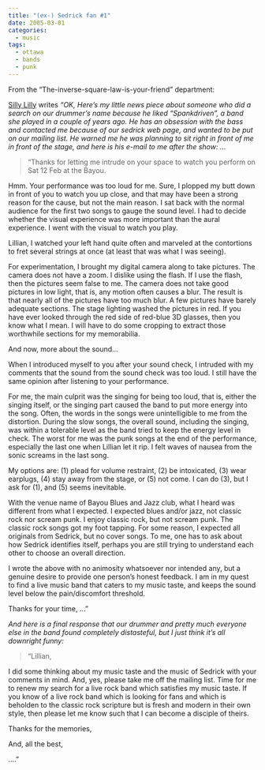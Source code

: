 ```yaml
---
title: "(ex-) Sedrick fan #1"
date: 2005-03-01
categories:
  - music
tags:
  - ottawa
  - bands
  - punk
---
```


From the “The-inverse-square-law-is-your-friend” department:

[Silly Lilly](https://www.youtube.com/@therealsedrick6339/) writes _“OK, Here’s my little news piece about someone who did a search on our drummer’s name because he liked “Spankdriven”, a band she played in a couple of years ago. He has an obsession with the bass and contacted me because of our sedrick web page, and wanted to be put on our mailing list. He warned me he was planning to sit right in front of me in front of the stage, and here is his e-mail to me after the show: ..._

> “Thanks for letting me intrude on your space to watch you perform on Sat 12 Feb at the Bayou.
>
Hmm. Your performance was too loud for me. Sure, I plopped my butt down in front of you to watch you up close, and that may have been a strong reason for the cause, but not the main reason. I sat back with the normal audience for the first two songs to gauge the sound level. I had to decide whether the visual experience was more important than the aural experience. I went with the visual to watch you play.
>
Lillian, I watched your left hand quite often and marveled at the contortions to fret several strings at once (at least that was what I was seeing).
>
For experimentation, I brought my digital camera along to take pictures. The camera does not have a zoom. I dislike using the flash. If I use the flash, then the pictures seem false to me. The camera does not take good pictures in low light, that is, any motion often causes a blur. The result is that nearly all of the pictures have too much blur. A few pictures have barely adequate sections. The stage lighting washed the pictures in red. If you have ever looked through the red side of red-blue 3D glasses, then you know what I mean. I will have to do some cropping to extract those worthwhile sections for my memorabilia.
>
And now, more about the sound...
>
When I introduced myself to you after your sound check, I intruded with my comments that the sound from the sound check was too loud. I still have the same opinion after listening to your performance.
>
For me, the main culprit was the singing for being too loud, that is, either the singing itself, or the singing part caused the band to put more energy into the song. Often, the words in the songs were unintelligible to me from the distortion. During the slow songs, the overall sound, including the singing, was within a tolerable level as the band tried to keep the energy level in check. The worst for me was the punk songs at the end of the performance, especially the last one when Lillian let it rip. I felt waves of nausea from the sonic screams in the last song.
>
My options are: (1) plead for volume restraint, (2) be intoxicated, (3) wear earplugs, (4) stay away from the stage, or (5) not come. I can do (3), but I ask for (1), and (5) seems inevitable.
>
With the venue name of Bayou Blues and Jazz club, what I heard was different from what I expected. I expected blues and/or jazz, not classic rock nor scream punk. I enjoy classic rock, but not scream punk. The classic rock songs got my foot tapping. For some reason, I expected all originals from Sedrick, but no cover songs. To me, one has to ask about how Sedrick identifies itself, perhaps you are still trying to understand each other to choose an overall direction.
>
I wrote the above with no animosity whatsoever nor intended any, but a genuine desire to provide one person’s honest feedback. I am in my quest to find a live music band that caters to my music taste, and keeps the sound level below the pain/discomfort threshold.
>
Thanks for your time, ...”

*And here is a final response that our drummer and pretty much everyone else in the band found completely distasteful, but I just think it’s all downright funny:*

>“Lillian,
>
I did some thinking about my music taste and the music of Sedrick with your comments in mind. And, yes, please take me off the mailing list. Time for me to renew my search for a live rock band which satisfies my music taste. If you know of a live rock band which is looking for fans and which is beholden to the classic rock scripture but is fresh and modern in their own style, then please let me know such that I can become a disciple of theirs.
>
Thanks for the memories,
>
And, all the best,
>
....”